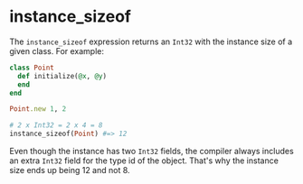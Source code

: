 # instance_sizeof

The `instance_sizeof` expression returns an `Int32` with the instance size of a given class. For example:

```ruby
class Point
  def initialize(@x, @y)
  end
end

Point.new 1, 2

# 2 x Int32 = 2 x 4 = 8
instance_sizeof(Point) #=> 12
```

Even though the instance has two `Int32` fields, the compiler always includes an extra `Int32` field for the type id of the object. That's why the instance size ends up being 12 and not 8.
